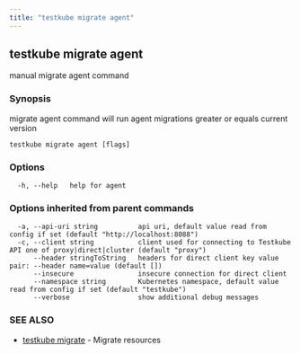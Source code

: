 ```yaml
---
title: "testkube migrate agent"
---
```

## testkube migrate agent

manual migrate agent command

### Synopsis

migrate agent command will run agent migrations greater or equals current version

```
testkube migrate agent [flags]
```

### Options

```
  -h, --help   help for agent
```

### Options inherited from parent commands

```
  -a, --api-uri string          api uri, default value read from config if set (default "http://localhost:8088")
  -c, --client string           client used for connecting to Testkube API one of proxy|direct|cluster (default "proxy")
      --header stringToString   headers for direct client key value pair: --header name=value (default [])
      --insecure                insecure connection for direct client
      --namespace string        Kubernetes namespace, default value read from config if set (default "testkube")
      --verbose                 show additional debug messages
```

### SEE ALSO

* [testkube migrate](testkube_migrate.md)	 - Migrate resources

